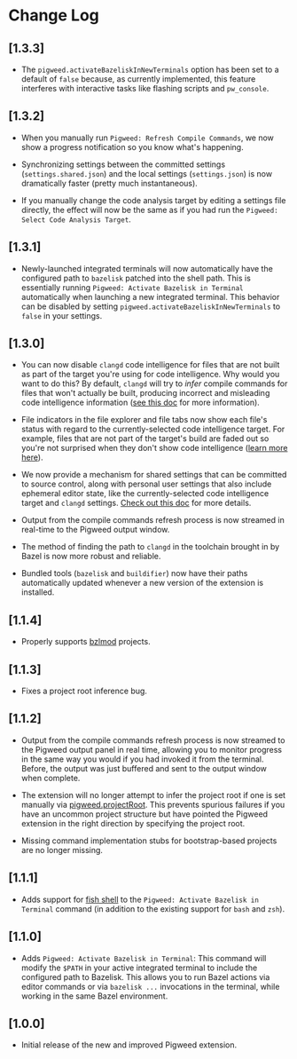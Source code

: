 # Change Log

## [1.3.3]

- The `pigweed.activateBazeliskInNewTerminals` option has been set to a default
  of `false` because, as currently implemented, this feature interferes with
  interactive tasks like flashing scripts and `pw_console`.

## [1.3.2]

- When you manually run `Pigweed: Refresh Compile Commands`, we now show a
  progress notification so you know what's happening.

- Synchronizing settings between the committed settings (`settings.shared.json`)
  and the local settings (`settings.json`) is now dramatically faster (pretty
  much instantaneous).

- If you manually change the code analysis target by editing a settings file
  directly, the effect will now be the same as if you had run the
  `Pigweed: Select Code Analysis Target`.

## [1.3.1]

- Newly-launched integrated terminals will now automatically have the
  configured path to `bazelisk` patched into the shell path. This is essentially
  running `Pigweed: Activate Bazelisk in Terminal` automatically when launching
  a new integrated terminal. This behavior can be disabled by setting
  `pigweed.activateBazeliskInNewTerminals` to `false` in your settings.

## [1.3.0]

- You can now disable `clangd` code intelligence for files that are not built
  as part of the target you're using for code intelligence. Why would you want
  to do this? By default, `clangd` will try to *infer* compile commands for
  files that won't actually be built, producing incorrect and misleading code
  intelligence information ([see this doc](https://pigweed.dev/pw_ide/guide/vscode/code_intelligence.html#inactive-and-orphaned-source-files)
  for more information).

- File indicators in the file explorer and file tabs now show each file's status
  with regard to the currently-selected code intelligence target. For example,
  files that are not part of the target's build are faded out so you're not
  surprised when they don't show code intelligence ([learn more here](https://pigweed.dev/pw_ide/guide/vscode/code_intelligence.html#inactive-and-orphaned-source-files)).

- We now provide a mechanism for shared settings that can be committed to source
  control, along with personal user settings that also include ephemeral editor
  state, like the currently-selected code intelligence target and `clangd`
  settings. [Check out this doc](https://pigweed.dev/pw_ide/guide/vscode/#project-settings)
  for more details.

- Output from the compile commands refresh process is now streamed in real-time
  to the Pigweed output window.

- The method of finding the path to `clangd` in the toolchain brought in by
  Bazel is now more robust and reliable.

- Bundled tools (`bazelisk` and `buildifier`) now have their paths automatically
  updated whenever a new version of the extension is installed.

## [1.1.4]

- Properly supports [bzlmod](https://docs.bazel.build/versions/5.1.0/bzlmod.html)
  projects.

## [1.1.3]

- Fixes a project root inference bug.

## [1.1.2]

- Output from the compile commands refresh process is now streamed to the
  Pigweed output panel in real time, allowing you to monitor progress in the
  same way you would if you had invoked it from the terminal. Before, the output
  was just buffered and sent to the output window when complete.

- The extension will no longer attempt to infer the project root if one is set
  manually via [pigweed.projectRoot](https://pigweed.dev/pw_ide/guide/vscode/#pigweed.projectRoot).
  This prevents spurious failures if you have an uncommon project structure but
  have pointed the Pigweed extension in the right direction by specifying the
  project root.

- Missing command implementation stubs for bootstrap-based projects are no
  longer missing.

## [1.1.1]

- Adds support for [fish shell](https://fishshell.com/) to the
  `Pigweed: Activate Bazelisk in Terminal` command (in addition to the existing
  support for `bash` and `zsh`).

## [1.1.0]

- Adds `Pigweed: Activate Bazelisk in Terminal`: This command will modify the
  `$PATH` in your active integrated terminal to include the configured path to
  Bazelisk. This allows you to run Bazel actions via editor commands or via
  `bazelisk ...` invocations in the terminal, while working in the same Bazel
  environment.

## [1.0.0]

- Initial release of the new and improved Pigweed extension.
